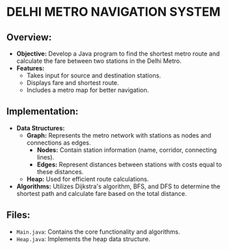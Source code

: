 # DELHI METRO NAVIGATION SYSTEM

## Overview:

- **Objective:** Develop a Java program to find the shortest metro route and calculate the fare between two stations in the Delhi Metro.
- **Features:**
  - Takes input for source and destination stations.
  - Displays fare and shortest route.
  - Includes a metro map for better navigation.

## Implementation:

- **Data Structures:**
  - **Graph:** Represents the metro network with stations as nodes and connections as edges.
    - **Nodes:** Contain station information (name, corridor, connecting lines).
    - **Edges:** Represent distances between stations with costs equal to these distances.
  - **Heap:** Used for efficient route calculations.
- **Algorithms:** Utilizes Dijkstra's algorithm, BFS, and DFS to determine the shortest path and calculate fare based on the total distance.

## Files:

- `Main.java`: Contains the core functionality and algorithms.
- `Heap.java`: Implements the heap data structure.
